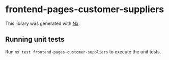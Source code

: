 # frontend-pages-customer-suppliers

This library was generated with [Nx](https://nx.dev).

## Running unit tests

Run `nx test frontend-pages-customer-suppliers` to execute the unit tests.
